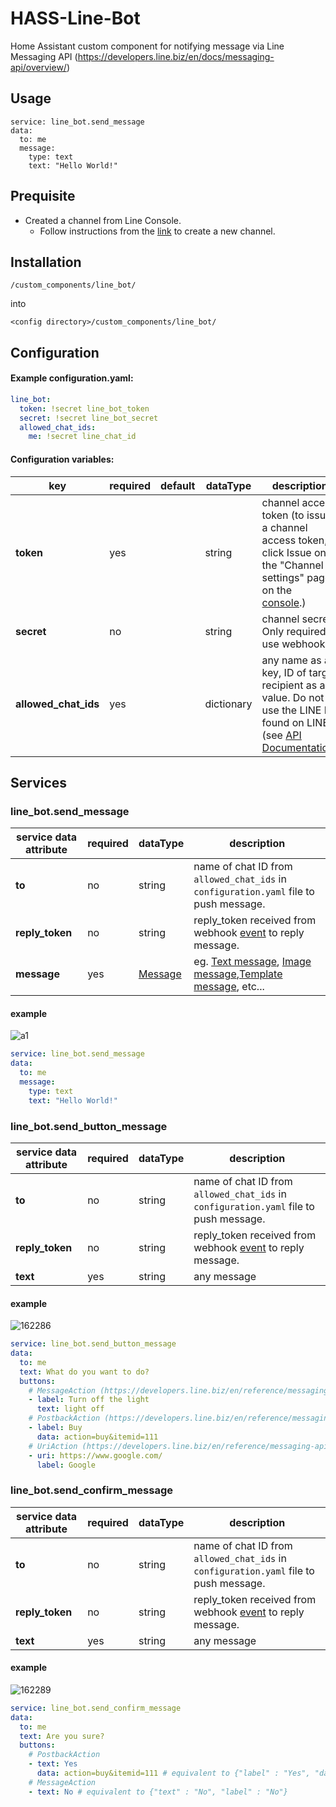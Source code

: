 # HASS-Line-Bot
Home Assistant custom component for notifying message via Line Messaging API (https://developers.line.biz/en/docs/messaging-api/overview/)

## Usage
```
service: line_bot.send_message
data:
  to: me
  message:
    type: text
    text: "Hello World!"
```

## Prequisite
- Created a channel from Line Console.
    - Follow instructions from the [link](https://developers.line.biz/en/docs/messaging-api/getting-started/) to create a new channel.

## Installation

```
/custom_components/line_bot/
```
into
```
<config directory>/custom_components/line_bot/
```

## Configuration
#### Example configuration.yaml:
```yaml
line_bot:
  token: !secret line_bot_token
  secret: !secret line_bot_secret
  allowed_chat_ids:
    me: !secret line_chat_id
```
#### Configuration variables:

| key | required | default | dataType | description
| --- | --- | --- | --- | ---
| **token** | yes | | string | channel access token (to issue a channel access token, click Issue on the "Channel settings" page on the [console](https://developers.line.biz/console/).)
| **secret** | no | | string | channel secret. Only required to use webhook.
| **allowed_chat_ids** | yes | | dictionary | any name as a key, ID of target recipient as a value. Do not use the LINE ID found on LINE (see [API Documentation](https://developers.line.biz/en/reference/messaging-api/#send-push-message))

## Services
### line_bot.send_message
| service data attribute | required | dataType | description
| --- | --- | --- | ---
| **to** | no | string | name of chat ID from `allowed_chat_ids` in `configuration.yaml` file to push message.
| **reply_token** | no | string | reply_token received from webhook [event](https://developers.line.biz/en/reference/messaging-api/#message-event) to reply message.
| **message** | yes | [Message](https://developers.line.biz/en/reference/messaging-api/#message-objects) | eg. [Text message](https://developers.line.biz/en/reference/messaging-api/#text-message), [Image message](https://developers.line.biz/en/reference/messaging-api/#image-message),[Template message](https://developers.line.biz/en/reference/messaging-api/#template-messages), etc...
#### example
![a1](https://user-images.githubusercontent.com/2917984/69494729-580fc080-0f02-11ea-8231-6d0dde9bae14.png)
```yaml
service: line_bot.send_message
data:
  to: me
  message:
    type: text
    text: "Hello World!"
```

### line_bot.send_button_message

| service data attribute | required | dataType | description
| --- | --- | --- | ---
| **to** | no | string | name of chat ID from `allowed_chat_ids` in `configuration.yaml` file to push message.
| **reply_token** | no | string | reply_token received from webhook [event](https://developers.line.biz/en/reference/messaging-api/#message-event) to reply message.
| **text** | yes | string | any message
#### example
![162286](https://user-images.githubusercontent.com/2917984/69494774-cb193700-0f02-11ea-9926-320e90b0f121.jpg)
```yaml
service: line_bot.send_button_message
data:
  to: me
  text: What do you want to do?
  buttons:
    # MessageAction (https://developers.line.biz/en/reference/messaging-api/#message-action)
    - label: Turn off the light
      text: light off
    # PostbackAction (https://developers.line.biz/en/reference/messaging-api/#postback-action)
    - label: Buy
      data: action=buy&itemid=111
    # UriAction (https://developers.line.biz/en/reference/messaging-api/#uri-action)
    - uri: https://www.google.com/
      label: Google
```

### line_bot.send_confirm_message

| service data attribute | required | dataType | description
| --- | --- | --- | ---
| **to** | no | string | name of chat ID from `allowed_chat_ids` in `configuration.yaml` file to push message.
| **reply_token** | no | string | reply_token received from webhook [event](https://developers.line.biz/en/reference/messaging-api/#message-event) to reply message.
| **text** | yes | string | any message
#### example
![162289](https://user-images.githubusercontent.com/2917984/69494775-cbb1cd80-0f02-11ea-827a-74955937cc8d.jpg)
```yaml
service: line_bot.send_confirm_message
data:
  to: me
  text: Are you sure?
  buttons:
    # PostbackAction 
    - text: Yes 
      data: action=buy&itemid=111 # equivalent to {"label" : "Yes", "data" : "action=buy&itemid=111 "}
    # MessageAction
    - text: No # equivalent to {"text" : "No", "label" : "No"}
```



